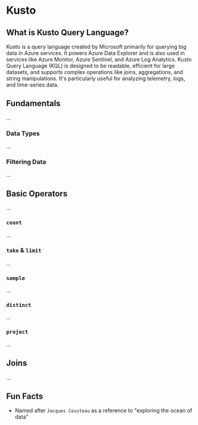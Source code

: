 # Kusto

## What is Kusto Query Language?
Kusto is a query language created by Microsoft primarily for querying big data in Azure services. It powers Azure Data Explorer and is also used in services like Azure Monitor, Azure Sentinel, and Azure Log Analytics.
Kusto Query Language (KQL) is designed to be readable, efficient for large datasets, and supports complex operations like joins, aggregations, and string manipulations. It's particularly useful for analyzing telemetry, logs, and time-series data.

## Fundamentals
...
### Data Types
...
### Filtering Data
...

## Basic Operators
...
### `count`
...
### `take` & `limit`
...
### `sample`
...
### `distinct`
...
### `project`
...

## Joins
...

## Fun Facts
- Named after `Jacques Cousteau` as a reference to "exploring the ocean of data"
